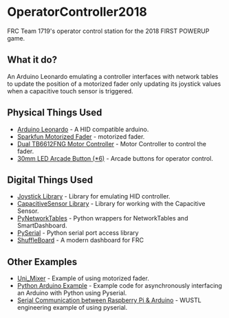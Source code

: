 # OperatorController2018
FRC Team 1719's operator control station for the 2018 FIRST POWERUP game.

## What it do?
An Arduino Leonardo emulating a controller interfaces with network tables to update the position of a motorized fader only updating its joystick values when a capacitive touch sensor is triggered.

## Physical Things Used

* [Arduino Leonardo](https://store.arduino.cc/usa/arduino-leonardo-with-headers) - A HID compatible arduino.
* [Sparkfun Motorized Fader](https://www.sparkfun.com/products/10976) - motorized fader.
* [Dual TB6612FNG Motor Controller](https://www.sparkfun.com/products/14450) - Motor Controller to control the fader.
* [30mm LED Arcade Button (*6)](https://www.adafruit.com/product/474) - Arcade buttons for operator control.

## Digital Things Used
* [Joystick Library](https://github.com/MHeironimus/ArduinoJoystickLibrary) - Library for emulating HID controller.
* [CapacitiveSensor Library](https://github.com/PaulStoffregen/CapacitiveSensor) - Library for working with the Capacitive Sensor.
* [PyNetworkTables](https://github.com/robotpy/pynetworktables) - Python wrappers for NetworkTables and SmartDashboard.
* [PySerial](https://github.com/pyserial/pyserial) - Python serial port access library
* [ShuffleBoard](https://github.com/wpilibsuite/shuffleboard) - A modern dashboard for FRC 

## Other Examples
* [Uni_Mixer](https://github.com/beausilver/uni_mixer/) - Example of using motorized fader.
* [Python Arduino Example](https://github.com/headrotor/Python-Arduino-example/) - Example code for asynchronously interfacing an Arduino with Python using Pyserial.
* [Serial Communication between Raspberry Pi & Arduino](https://classes.engineering.wustl.edu/ese205/core/index.php?title=Serial_Communication_between_Raspberry_Pi_%26_Arduino) - WUSTL engineering example of using pyserial.
